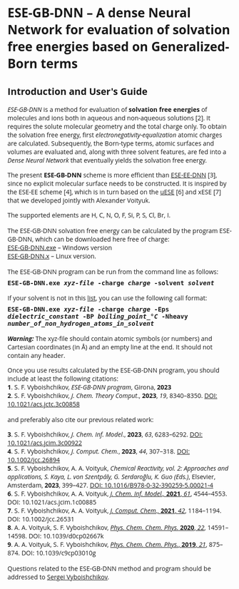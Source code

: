 <html>

<font face="Open Sans">

<h1>ESE-GB-DNN &ndash; A dense Neural Network for evaluation of solvation free energies based on Generalized-Born terms</h1>

<h2>Introduction and User's Guide</h2>

<p><i>ESE-GB-DNN</i> is a method for evaluation of <b>solvation free 
energies</b> of molecules and ions both in aqueous and non-aqueous solutions [2].
It requires the solute molecular geometry and the total charge only. To obtain
the solvation free energy, first <i>electronegativity-equalization</i> atomic
charges are calculated. Subsequently, the Born-type terms, atomic surfaces and
volumes are evaluated and, along with three solvent features, are fed into a
<i>Dense Neural Network</i> that eventually yields the solvation free energy.</p>

<p>The present <b>ESE-GB-DNN</b> scheme is more efficient than 
<a href="https://github.com/vyboishchikov/ESE-EE-DNN">ESE-EE-DNN</a> [3], 
since no explicit molecular surface needs to be constructed. It is inspired by the
ESE-EE scheme [4], which is in turn based on the
<a href="https://github.com/vyboishchikov/ESE">uESE</a> [6] and xESE [7] that we 
developed jointly with Alexander Voityuk.</p>

<p>The supported elements are H, C, N, O, F, Si, P, S, Cl, Br, I.</p>

<p style='margin-top:12pt;margin-bottom:0cm'>
The ESE-GB-DNN solvation free energy can be calculated by the program ESE-GB-DNN,
which can be downloaded here free of charge:</p>

<p style='margin:0cm;margin-bottom:0pt'>
<a href="https://github.com/vyboishchikov/ESE-GB-DNN/blob/main/ESE-GB-DNN.exe">ESE-GB-DNN.exe</a> &ndash; Windows version</p>
<a href="https://github.com/vyboishchikov/ESE-GB-DNN/blob/main/ESE-GB-DNN.x">ESE-GB-DNN.x</a> &ndash; Linux version.</p>

<p style='margin:0cm;margin-top:12pt'>
The ESE-GB-DNN program can be run from the command line as follows:</p>

<p style='margin-top:6pt;margin-bottom:0cm'>
<tt><b>ESE-GB-DNN.exe <i>xyz-file</i> -charge <i>charge</i> -solvent <i>solvent</i></b></tt></p>

<p style='margin-top:12pt;margin-bottom:0pt'>
If your solvent is not in this <a href="https://github.com/vyboishchikov/ESE-EE-DNN/blob/main/solvent-list.md">list</a>, you can use the following call format:</p>

<p style='margin-top:6pt;margin-bottom:12pt'><tt><b>ESE-GB-DNN.exe <i>xyz-file</i> -charge <i> charge</i> -Eps  <i>dielectric_constant</i> -BP <i>boiling_point_&deg;C</i> -Nheavy <i> number_of_non_hydrogen_atoms_in_solvent</i></b>
</tt></p>

<p><i><b>Warning:</b></i> The xyz-file should contain atomic symbols (or numbers) and 
Cartesian coordinates (in &#8491;) and an empty line at the end. It should not contain
any header.

<p style='margin:0cm'>
Once you use results calculated by the ESE-GB-DNN program, you should include at least the following citations:</p>

<p style='margin:0cm'>
<b>1</b>. S. F. Vyboishchikov, <i>ESE-GB-DNN program</i>, Girona, <b>2023</b></p>

<p style='margin:0cm;margin-bottom:12pt'>
<b>2</b>. S. F. Vyboishchikov, <i>J. Chem. Theory Comput</i>., <b>2023</b>, <i>19</i>, 8340&ndash;8350.
<a href="https://doi.org/10.1021/acs.jctc.3c00858">DOI: 10.1021/acs.jctc.3c00858</a></p>
<p style='margin-bottom:0pt'>

and preferably also cite our previous related work:</p>

<p style='margin:0cm;margin-bottom:0pt'>
<b>3</b>. S. F. Vyboishchikov, <i>J. Chem. Inf. Model</i>., <b>2023</b>, <i>63</i>, 6283&ndash;6292.
<a href="https://doi.org/10.1021/acs.jcim.3c00922">DOI: 10.1021/acs.jcim.3c00922</a></p>


<p style='margin:0cm;margin-bottom:0pt'>
<b>4</b>. S. F. Vyboishchikov, <i>J. Comput. Chem.</i>, <b>2023</b>, <i>44</i>, 307&ndash;318. 
<a href="https://doi.org/10.1002/jcc.26894">DOI: 10.1002/jcc.26894</a></p>

<p style='margin:0cm;margin-bottom:0pt'><span style='font-family: "Open Sans"'>
<b>5</b>. S. F. Vyboishchikov, A. A. Voityuk, <i> Chemical Reactivity, vol. 2:
Approaches and applications, S. Kaya, L. von Szentp&aacute;ly, G. Serdaro&gbreve;lu, K. Guo (Eds.)</i>,
Elsevier, Amsterdam, <b>2023</b>, 399&ndash;427. <a href="https://doi.org/10.1016/B978-0-32-390259-5.00021-4">
DOI: 10.1016/B978-0-32-390259-5.00021-4</a></span></p>

<p style='margin:0cm;margin-bottom:0pt'><span style=''>
<b>6</b>. S. F. Vyboishchikov, A. A. Voityuk, <a href="https://pubs.acs.org/doi/10.1021/acs.jcim.1c00885">
<i>J. Chem. Inf. Model., </i><b>2021</b>, <i>61</i></a>, 4544&ndash;4553. DOI: 10.1021/acs.jcim.1c00885 </span></p>

<p style='margin:0cm;margin-bottom:0pt'><span style=''>
<b>7</b>. S. F. Vyboishchikov, A. A. Voityuk, <a href="https://onlinelibrary.wiley.com/doi/abs/10.1002/jcc.26531">
<i>J. Comput. Chem., </i><b>2021</b>, <i>42</i></a>, 1184&ndash;1194. DOI: 10.1002/jcc.26531</span></p>

<p style='margin:0cm;margin-bottom:0pt'><span style='font-family: "Open Sans"'>
<b>8</b>. A. A. Voityuk, S. F. Vyboishchikov, <a href="https://pubs.rsc.org/en/content/articlelanding/2020/cp/d0cp02667k">
<i>Phys. Chem. Chem. Phys.</i> <b>2020</b>, <i>22</i></a>, 14591&ndash;14598. DOI: 10.1039/d0cp02667k</span></p>

<p style='margin:0cm;margin-bottom:0pt'><span style='font-family: "Open Sans"'>
<b>9</b>. A. A. Voityuk, S. F. Vyboishchikov, <a href="https://pubs.rsc.org/en/content/articlelanding/2019/cp/c9cp03010g">
<i>Phys. Chem. Chem. Phys.</i>, <b>2019</b>, <i>21</i></a>, 875&ndash;874. DOI: 10.1039/c9cp03010g</span></p>

<p style='margin:0cm;margin-top:12pt'><span style='font-family: "Open Sans"'>
Questions related to the ESE-GB-DNN method and program should be addressed to
<a href="mailto:vyboishchikov@googlemail.com">Sergei Vyboishchikov</a>.</p>

</html>
